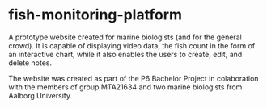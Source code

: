 # fish-monitoring-platform
A prototype website created for marine biologists (and for the general crowd). It is capable of displaying video data, the fish count in the form of an interactive chart, while it also enables the users to create, edit, and delete notes. 

The website was created as part of the P6 Bachelor Project in colaboration with the members of group MTA21634 and two marine biologists from Aalborg University.
